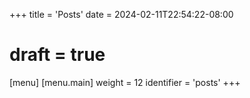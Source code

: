 +++
title = 'Posts'
date = 2024-02-11T22:54:22-08:00
# draft = true
[menu]
 [menu.main]
  weight = 12
  identifier = 'posts'
+++

